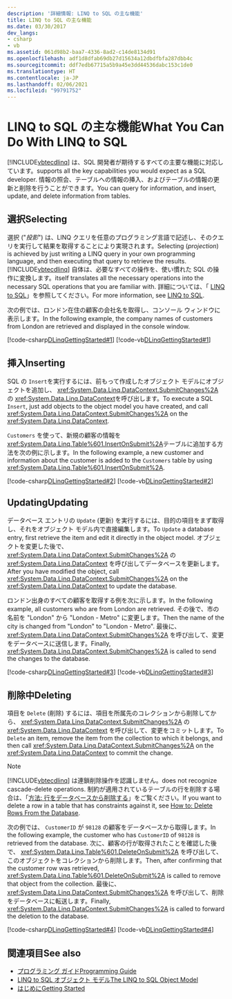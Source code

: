 ```yaml
---
description: '詳細情報: LINQ to SQL の主な機能'
title: LINQ to SQL の主な機能
ms.date: 03/30/2017
dev_langs:
- csharp
- vb
ms.assetid: 061d98b2-baa7-4336-8ad2-c14de8134d91
ms.openlocfilehash: adf1d8dfab69db27d15634a12dbdfbfa287dbb4c
ms.sourcegitcommit: ddf7edb67715a5b9a45e3dd44536dabc153c1de0
ms.translationtype: HT
ms.contentlocale: ja-JP
ms.lasthandoff: 02/06/2021
ms.locfileid: "99791752"
---
```

# <a name="what-you-can-do-with-linq-to-sql"></a><span data-ttu-id="03e67-103">LINQ to SQL の主な機能</span><span class="sxs-lookup"><span data-stu-id="03e67-103">What You Can Do With LINQ to SQL</span></span>

[!INCLUDE[vbtecdlinq](../../../../../../includes/vbtecdlinq-md.md)] <span data-ttu-id="03e67-104">は、SQL 開発者が期待するすべての主要な機能に対応しています。</span><span class="sxs-lookup"><span data-stu-id="03e67-104">supports all the key capabilities you would expect as a SQL developer.</span></span> <span data-ttu-id="03e67-105">情報の照会、テーブルへの情報の挿入、およびテーブルの情報の更新と削除を行うことができます。</span><span class="sxs-lookup"><span data-stu-id="03e67-105">You can query for information, and insert, update, and delete information from tables.</span></span>  
  
## <a name="selecting"></a><span data-ttu-id="03e67-106">選択</span><span class="sxs-lookup"><span data-stu-id="03e67-106">Selecting</span></span>  

 <span data-ttu-id="03e67-107">選択 ("*投影*") は、LINQ クエリを任意のプログラミング言語で記述し、そのクエリを実行して結果を取得することにより実現されます。</span><span class="sxs-lookup"><span data-stu-id="03e67-107">Selecting (*projection*) is achieved by just writing a LINQ query in your own programming language, and then executing that query to retrieve the results.</span></span> [!INCLUDE[vbtecdlinq](../../../../../../includes/vbtecdlinq-md.md)] <span data-ttu-id="03e67-108">自体は、必要なすべての操作を、使い慣れた SQL の操作に変換します。</span><span class="sxs-lookup"><span data-stu-id="03e67-108">itself translates all the necessary operations into the necessary SQL operations that you are familiar with.</span></span> <span data-ttu-id="03e67-109">詳細については、「 [LINQ to SQL](index.md)」を参照してください。</span><span class="sxs-lookup"><span data-stu-id="03e67-109">For more information, see [LINQ to SQL](index.md).</span></span>  
  
 <span data-ttu-id="03e67-110">次の例では、ロンドン在住の顧客の会社名を取得し、コンソール ウィンドウに表示します。</span><span class="sxs-lookup"><span data-stu-id="03e67-110">In the following example, the company names of customers from London are retrieved and displayed in the console window.</span></span>  
  
 [!code-csharp[DLinqGettingStarted#1](../../../../../../samples/snippets/csharp/VS_Snippets_Data/DLinqGettingStarted/cs/Program.cs#1)]
 [!code-vb[DLinqGettingStarted#1](../../../../../../samples/snippets/visualbasic/VS_Snippets_Data/DLinqGettingStarted/vb/Module1.vb#1)]  
  
## <a name="inserting"></a><span data-ttu-id="03e67-111">挿入</span><span class="sxs-lookup"><span data-stu-id="03e67-111">Inserting</span></span>  

 <span data-ttu-id="03e67-112">SQL の `Insert`を実行するには、前もって作成したオブジェクト モデルにオブジェクトを追加し、 <xref:System.Data.Linq.DataContext.SubmitChanges%2A> の <xref:System.Data.Linq.DataContext>を呼び出します。</span><span class="sxs-lookup"><span data-stu-id="03e67-112">To execute a SQL `Insert`, just add objects to the object model you have created, and call <xref:System.Data.Linq.DataContext.SubmitChanges%2A> on the <xref:System.Data.Linq.DataContext>.</span></span>  
  
 <span data-ttu-id="03e67-113">`Customers` を使って、新規の顧客の情報を <xref:System.Data.Linq.Table%601.InsertOnSubmit%2A>テーブルに追加する方法を次の例に示します。</span><span class="sxs-lookup"><span data-stu-id="03e67-113">In the following example, a new customer and information about the customer is added to the `Customers` table by using <xref:System.Data.Linq.Table%601.InsertOnSubmit%2A>.</span></span>  
  
 [!code-csharp[DLinqGettingStarted#2](../../../../../../samples/snippets/csharp/VS_Snippets_Data/DLinqGettingStarted/cs/Program.cs#2)]
 [!code-vb[DLinqGettingStarted#2](../../../../../../samples/snippets/visualbasic/VS_Snippets_Data/DLinqGettingStarted/vb/Module1.vb#2)]  
  
## <a name="updating"></a><span data-ttu-id="03e67-114">Updating</span><span class="sxs-lookup"><span data-stu-id="03e67-114">Updating</span></span>  

 <span data-ttu-id="03e67-115">データベース エントリの `Update` (更新) を実行するには、目的の項目をまず取得し、それをオブジェクト モデル内で直接編集します。</span><span class="sxs-lookup"><span data-stu-id="03e67-115">To `Update` a database entry, first retrieve the item and edit it directly in the object model.</span></span> <span data-ttu-id="03e67-116">オブジェクトを変更した後で、 <xref:System.Data.Linq.DataContext.SubmitChanges%2A> の <xref:System.Data.Linq.DataContext> を呼び出してデータベースを更新します。</span><span class="sxs-lookup"><span data-stu-id="03e67-116">After you have modified the object, call <xref:System.Data.Linq.DataContext.SubmitChanges%2A> on the <xref:System.Data.Linq.DataContext> to update the database.</span></span>  
  
 <span data-ttu-id="03e67-117">ロンドン出身のすべての顧客を取得する例を次に示します。</span><span class="sxs-lookup"><span data-stu-id="03e67-117">In the following example, all customers who are from London are retrieved.</span></span> <span data-ttu-id="03e67-118">その後で、市の名前を "London" から "London - Metro" に変更します。</span><span class="sxs-lookup"><span data-stu-id="03e67-118">Then the name of the city is changed from "London" to "London - Metro".</span></span> <span data-ttu-id="03e67-119">最後に、 <xref:System.Data.Linq.DataContext.SubmitChanges%2A> を呼び出して、変更をデータベースに送信します。</span><span class="sxs-lookup"><span data-stu-id="03e67-119">Finally, <xref:System.Data.Linq.DataContext.SubmitChanges%2A> is called to send the changes to the database.</span></span>  
  
 [!code-csharp[DLinqGettingStarted#3](../../../../../../samples/snippets/csharp/VS_Snippets_Data/DLinqGettingStarted/cs/Program.cs#3)]
 [!code-vb[DLinqGettingStarted#3](../../../../../../samples/snippets/visualbasic/VS_Snippets_Data/DLinqGettingStarted/vb/Module1.vb#3)]  
  
## <a name="deleting"></a><span data-ttu-id="03e67-120">削除中</span><span class="sxs-lookup"><span data-stu-id="03e67-120">Deleting</span></span>  

 <span data-ttu-id="03e67-121">項目を `Delete` (削除) するには、項目を所属先のコレクションから削除してから、 <xref:System.Data.Linq.DataContext.SubmitChanges%2A> の <xref:System.Data.Linq.DataContext> を呼び出して、変更をコミットします。</span><span class="sxs-lookup"><span data-stu-id="03e67-121">To `Delete` an item, remove the item from the collection to which it belongs, and then call <xref:System.Data.Linq.DataContext.SubmitChanges%2A> on the <xref:System.Data.Linq.DataContext> to commit the change.</span></span>  
  
> [!NOTE]
> [!INCLUDE[vbtecdlinq](../../../../../../includes/vbtecdlinq-md.md)] <span data-ttu-id="03e67-122">は連鎖削除操作を認識しません。</span><span class="sxs-lookup"><span data-stu-id="03e67-122">does not recognize cascade-delete operations.</span></span> <span data-ttu-id="03e67-123">制約が適用されているテーブルの行を削除する場合は、「[方法: 行をデータベースから削除する](how-to-delete-rows-from-the-database.md)」をご覧ください。</span><span class="sxs-lookup"><span data-stu-id="03e67-123">If you want to delete a row in a table that has constraints against it, see [How to: Delete Rows From the Database](how-to-delete-rows-from-the-database.md).</span></span>  
  
 <span data-ttu-id="03e67-124">次の例では、 `CustomerID` が `98128` の顧客をデータベースから取得します。</span><span class="sxs-lookup"><span data-stu-id="03e67-124">In the following example, the customer who has `CustomerID` of `98128` is retrieved from the database.</span></span> <span data-ttu-id="03e67-125">次に、顧客の行が取得されたことを確認した後で、 <xref:System.Data.Linq.Table%601.DeleteOnSubmit%2A> を呼び出して、このオブジェクトをコレクションから削除します。</span><span class="sxs-lookup"><span data-stu-id="03e67-125">Then, after confirming that the customer row was retrieved, <xref:System.Data.Linq.Table%601.DeleteOnSubmit%2A> is called to remove that object from the collection.</span></span> <span data-ttu-id="03e67-126">最後に、 <xref:System.Data.Linq.DataContext.SubmitChanges%2A> を呼び出して、削除をデータベースに転送します。</span><span class="sxs-lookup"><span data-stu-id="03e67-126">Finally, <xref:System.Data.Linq.DataContext.SubmitChanges%2A> is called to forward the deletion to the database.</span></span>  
  
 [!code-csharp[DLinqGettingStarted#4](../../../../../../samples/snippets/csharp/VS_Snippets_Data/DLinqGettingStarted/cs/Program.cs#4)]
 [!code-vb[DLinqGettingStarted#4](../../../../../../samples/snippets/visualbasic/VS_Snippets_Data/DLinqGettingStarted/vb/Module1.vb#4)]  
  
## <a name="see-also"></a><span data-ttu-id="03e67-127">関連項目</span><span class="sxs-lookup"><span data-stu-id="03e67-127">See also</span></span>

- [<span data-ttu-id="03e67-128">プログラミング ガイド</span><span class="sxs-lookup"><span data-stu-id="03e67-128">Programming Guide</span></span>](programming-guide.md)
- [<span data-ttu-id="03e67-129">LINQ to SQL オブジェクト モデル</span><span class="sxs-lookup"><span data-stu-id="03e67-129">The LINQ to SQL Object Model</span></span>](the-linq-to-sql-object-model.md)
- [<span data-ttu-id="03e67-130">はじめに</span><span class="sxs-lookup"><span data-stu-id="03e67-130">Getting Started</span></span>](getting-started.md)

